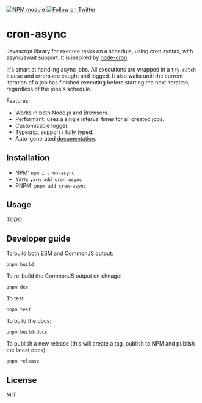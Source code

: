 [![NPM module](https://badge.fury.io/js/cron-async.svg)](https://badge.fury.io/js/cron-async)
[![Follow on Twitter](https://img.shields.io/twitter/url/http/shields.io.svg?style=social&label=Follow&maxAge=2592000)](https://twitter.com/hiddentao)

# cron-async

Javascript library for execute tasks on a schedule, using cron syntax, with async/await support. It is inspired by [node-cron](https://www.npmjs.com/package/cron).

It's smart at handling async jobs. All executions are wrapped in a `try-catch` clause and errors are caught and logged. It also waits until the current iteration of 
a job has finished executing before starting the next iteration, regardless of the jobs's schedule.

Features:

* Works in both Node.js and Browsers.
* Performant: uses a single interval timer for all created jobs.
* Customizable logger.
* Typesript support / fully typed.
* Auto-generated [documentation](https://hiddentao.github.io/cron-async).

## Installation

* NPM: `npm i cron-async`
* Yarn: `yarn add cron-async`
* PNPM: `pnpm add cron-async`

## Usage


_TODO_

## Developer guide

To build both ESM and CommonJS output:

```shell
pnpm build
```

To re-build the CommonJS output on chnage:

```shell
pnpm dev
```

To test:

```shell
pnpm test
```

To build the docs:

```shell
pnpm build-docs
```

To publish a new release (this will create a tag, publish to NPM and publish the latest docs):

```shell
pnpm release
```

## License

MIT